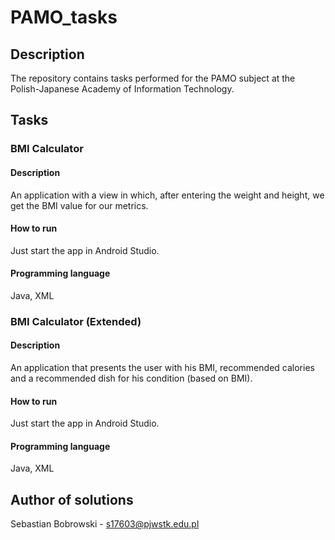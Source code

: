 # PAMO_tasks
## Description
The repository contains tasks performed for the PAMO subject at the Polish-Japanese Academy of Information Technology.
## Tasks
### BMI Calculator
#### Description
An application with a view in which, after entering the weight and height, we get the BMI value for our metrics.
#### How to run
Just start the app in Android Studio.
#### Programming language
Java, XML
### BMI Calculator (Extended)
#### Description
An application that presents the user with his BMI, recommended calories and a recommended dish for his condition (based on BMI).
#### How to run
Just start the app in Android Studio.
#### Programming language
Java, XML
## Author of solutions
Sebastian Bobrowski - s17603@pjwstk.edu.pl